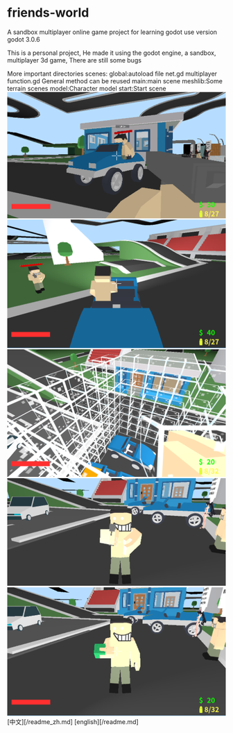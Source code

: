 # friends-world
A sandbox multiplayer online game project for learning godot
use version godot 3.0.6

This is a personal project,
He made it using the godot engine,
a sandbox, multiplayer 3d game,
There are still some bugs

More important directories
scenes:
	global:autoload file
		net.gd multiplayer 
		function.gd General method can be reused
	main:main scene 
	meshlib:Some terrain scenes
	model:Character model
	start:Start scene
![alt](/img1.png)
![alt](/img2.png)
![alt](/img3.png)
![alt](/img4.png)
![alt](/img5.png)
[中文][/readme_zh.md]
[english][/readme.md]
